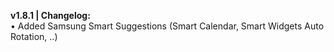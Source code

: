 <b>v1.8.1 | Changelog:</b>
<br/>• Added Samsung Smart Suggestions (Smart Calendar, Smart Widgets Auto Rotation, ..)<br/>
